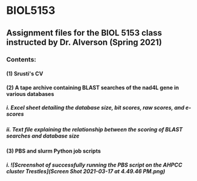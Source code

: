 # BIOL5153

## Assignment files for the BIOL 5153 class instructed by Dr. Alverson (Spring 2021)

### Contents:
#### (1) Srusti's CV
#### (2) A tape archive containing BLAST searches of the nad4L gene in various databases
##### i. Excel sheet detailing the database size, bit scores, raw scores, and e-scores
##### ii. Text file explaining the relationship between the scoring of BLAST searches and database size
#### (3) PBS and slurm Python job scripts
##### i. ![Screenshot of successfully running the PBS script on the AHPCC cluster Trestles](Screen Shot 2021-03-17 at 4.49.46 PM.png)
